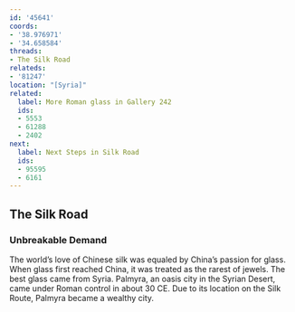 ```yaml
---
id: '45641'
coords:
- '38.976971'
- '34.658584'
threads:
- The Silk Road
relateds:
- '81247'
location: "[Syria]"
related:
  label: More Roman glass in Gallery 242
  ids:
  - 5553
  - 61288
  - 2402
next:
  label: Next Steps in Silk Road
  ids:
  - 95595
  - 6161
---
```


## The Silk Road

### Unbreakable Demand

The world’s love of Chinese silk was equaled by China’s passion for glass. When glass first reached China, it was treated as the rarest of jewels. The best glass came from Syria. Palmyra, an oasis city in the Syrian Desert, came under Roman control in about 30 CE. Due to its location on the Silk Route, Palmyra became a wealthy city.
